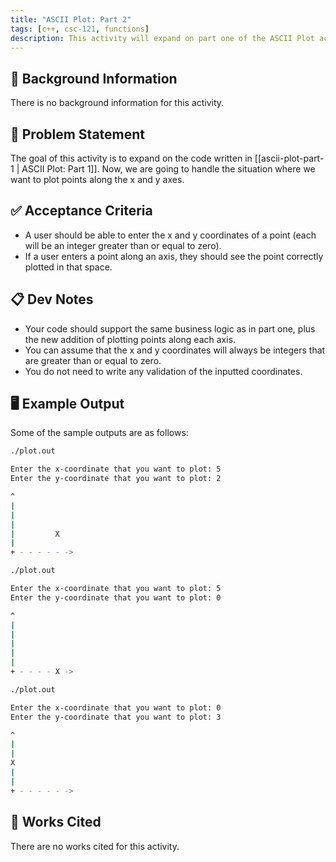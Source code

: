 ```yaml
---
title: "ASCII Plot: Part 2"
tags: [c++, csc-121, functions]
description: This activity will expand on part one of the ASCII Plot activity and give you more practice encapsulating business logic in functions.
---
```


## 🔖 Background Information

There is no background information for this activity.

## 🎯 Problem Statement

The goal of this activity is to expand on the code written in [[ascii-plot-part-1 | ASCII Plot: Part 1]]. Now, we are going to handle the situation where we want to plot points along the x and y axes.

## ✅ Acceptance Criteria

* A user should be able to enter the x and y coordinates of a point (each will be an integer greater than or equal to zero).
* If a user enters a point along an axis, they should see the point correctly plotted in that space.

## 📋 Dev Notes

* Your code should support the same business logic as in part one, plus the new addition of plotting points along each axis.
* You can assume that the x and y coordinates will always be integers that are greater than or equal to zero.
* You do not need to write any validation of the inputted coordinates.

## 🖥️ Example Output

Some of the sample outputs are as follows:

```bash
./plot.out

Enter the x-coordinate that you want to plot: 5
Enter the y-coordinate that you want to plot: 2

^
|
|
|
|         X
|
+ - - - - - ->
```

```bash
./plot.out

Enter the x-coordinate that you want to plot: 5
Enter the y-coordinate that you want to plot: 0

^
|
|
|
|
|
+ - - - - X ->
```

```bash
./plot.out

Enter the x-coordinate that you want to plot: 0
Enter the y-coordinate that you want to plot: 3

^
|
|
X
|
|
+ - - - - - ->
```

## 📘 Works Cited

There are no works cited for this activity.
